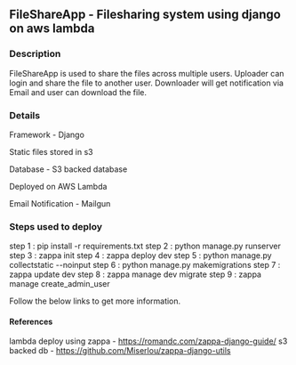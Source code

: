 ## FileShareApp - Filesharing system using django on aws lambda

### Description

FileShareApp is used to share the files across multiple users. Uploader can login and share the file to another user. Downloader will get notification via Email and user can download the file.

### Details

Framework - Django

Static files stored in s3

Database - S3 backed database

Deployed on AWS Lambda

Email Notification - Mailgun

### Steps used to deploy

step 1 : pip install -r requirements.txt 
step 2 : python manage.py runserver 
step 3 : zappa init
step 4 : zappa deploy dev
step 5 : python manage.py collectstatic --noinput
step 6 : python manage.py makemigrations
step 7 : zappa update dev
step 8 : zappa manage dev migrate
step 9 : zappa manage <stage> create_admin_user
  
Follow the below links to get more information.

#### References

lambda deploy using zappa - https://romandc.com/zappa-django-guide/
s3 backed db - https://github.com/Miserlou/zappa-django-utils


